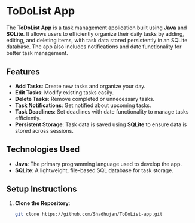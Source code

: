 # ToDoList App

The **ToDoList App** is a task management application built using **Java** and **SQLite**. It allows users to efficiently organize their daily tasks by adding, editing, and deleting items, with task data stored persistently in an SQLite database. The app also includes notifications and date functionality for better task management.

## Features
- **Add Tasks**: Create new tasks and organize your day.
- **Edit Tasks**: Modify existing tasks easily.
- **Delete Tasks**: Remove completed or unnecessary tasks.
- **Task Notifications**: Get notified about upcoming tasks.
- **Task Deadlines**: Set deadlines with date functionality to manage tasks efficiently.
- **Persistent Storage**: Task data is saved using **SQLite** to ensure data is stored across sessions.

## Technologies Used
- **Java**: The primary programming language used to develop the app.
- **SQLite**: A lightweight, file-based SQL database for task storage.

## Setup Instructions
1. **Clone the Repository**:
   ```bash
   git clone https://github.com/Shadhujan/ToDoList-app.git
